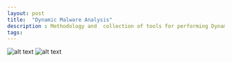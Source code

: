 ```yaml
---
layout: post
title:  "Dynamic Malware Analysis"
description : Methodology and  collection of tools for performing Dynamic Malware Analysis.
tags: 
---
```



![alt text](https://Rayferrufino.github.io/assets/mal1.png "Logo Title Text 1")
![alt text](https://Rayferrufino.github.io/assets/mal3.png "Logo Title Text 1")


